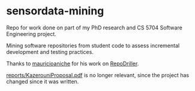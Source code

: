 # sensordata-mining

Repo for work done on part of my PhD research and CS 5704 Software Engineering project.

Mining software repositories from student code to assess incremental development and testing practices.

Thanks to [mauricioaniche](https://github.com/mauricioaniche/) for his work on [RepoDriller](https://github.com/mauricioaniche/repodriller).

[reports/KazerouniProposal.pdf](reports/KazerouniProposal.pdf) is no longer relevant, since the project has changed since it was written.